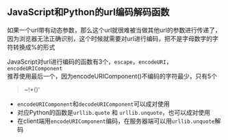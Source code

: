 ## JavaScript和Python的url编码解码函数

如果一个url带有动态参数，那么这个url就很难被当做其他url的参数进行传递了，因为浏览器无法正确识别，这个时候就需要对url进行编码，把不是字母数字的字符转换成%的形式  

JavaScript对url进行编码的函数有3个，`escape`，`encodeURI`，`encodeURIComponent`  
推荐使用最后一个，因为encodeURIComponent()不编码的字符最少，只有5个  

> ~!*()'

* `encodeURIComponent`和`decodeURIComponent`可以成对使用
* 对应Python的函数是`urllib.quote` 和 `urllib.unquote`，也可以成对使用
* 在client端用`encodeURIComponent`编码，在服务器端可以用`urllib.unquote`解码
